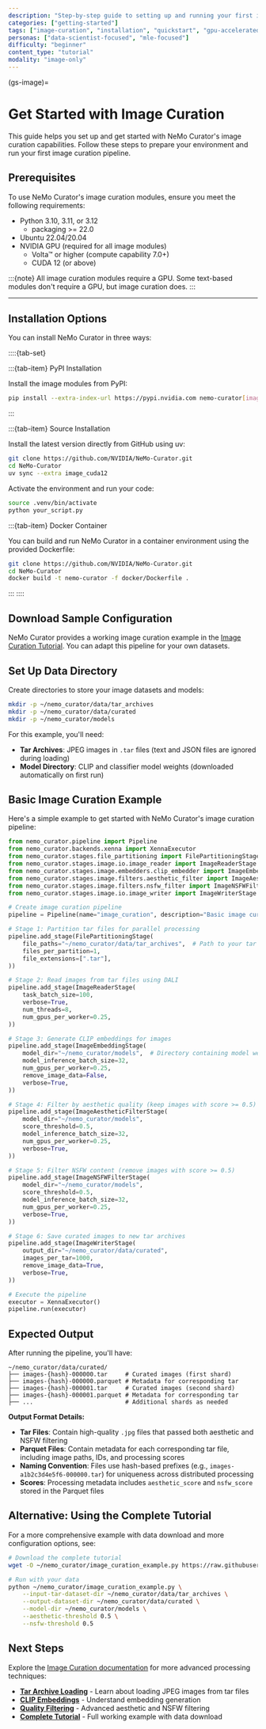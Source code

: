 ```yaml
---
description: "Step-by-step guide to setting up and running your first image curation pipeline with NeMo Curator"
categories: ["getting-started"]
tags: ["image-curation", "installation", "quickstart", "gpu-accelerated", "embedding", "classification", "tar-archives"]
personas: ["data-scientist-focused", "mle-focused"]
difficulty: "beginner"
content_type: "tutorial"
modality: "image-only"
---
```


(gs-image)=

# Get Started with Image Curation

This guide helps you set up and get started with NeMo Curator's image curation capabilities. Follow these steps to prepare your environment and run your first image curation pipeline.

## Prerequisites

To use NeMo Curator's image curation modules, ensure you meet the following requirements:

* Python 3.10, 3.11, or 3.12
  * packaging >= 22.0
* Ubuntu 22.04/20.04
* NVIDIA GPU (required for all image modules)
  * Volta™ or higher (compute capability 7.0+)
  * CUDA 12 (or above)

:::{note}
All image curation modules require a GPU. Some text-based modules don't require a GPU, but image curation does.
:::

---

## Installation Options

You can install NeMo Curator in three ways:

::::{tab-set}

:::{tab-item} PyPI Installation

Install the image modules from PyPI:

```bash
pip install --extra-index-url https://pypi.nvidia.com nemo-curator[image_cuda12]
```

:::

:::{tab-item} Source Installation

Install the latest version directly from GitHub using uv:

```bash
git clone https://github.com/NVIDIA/NeMo-Curator.git
cd NeMo-Curator
uv sync --extra image_cuda12
```

Activate the environment and run your code:

```bash
source .venv/bin/activate
python your_script.py
```

:::{tab-item} Docker Container

You can build and run NeMo Curator in a container environment using the provided Dockerfile:

```bash
git clone https://github.com/NVIDIA/NeMo-Curator.git
cd NeMo-Curator
docker build -t nemo-curator -f docker/Dockerfile .
```

:::
::::

## Download Sample Configuration

NeMo Curator provides a working image curation example in the [Image Curation Tutorial](https://github.com/NVIDIA/NeMo-Curator/blob/main/tutorials/image/getting-started/image_curation_example.py). You can adapt this pipeline for your own datasets.

## Set Up Data Directory

Create directories to store your image datasets and models:

```bash
mkdir -p ~/nemo_curator/data/tar_archives
mkdir -p ~/nemo_curator/data/curated
mkdir -p ~/nemo_curator/models
```

For this example, you'll need:

* **Tar Archives**: JPEG images in `.tar` files (text and JSON files are ignored during loading)
* **Model Directory**: CLIP and classifier model weights (downloaded automatically on first run)

## Basic Image Curation Example

Here's a simple example to get started with NeMo Curator's image curation pipeline:

```python
from nemo_curator.pipeline import Pipeline
from nemo_curator.backends.xenna import XennaExecutor
from nemo_curator.stages.file_partitioning import FilePartitioningStage
from nemo_curator.stages.image.io.image_reader import ImageReaderStage
from nemo_curator.stages.image.embedders.clip_embedder import ImageEmbeddingStage
from nemo_curator.stages.image.filters.aesthetic_filter import ImageAestheticFilterStage
from nemo_curator.stages.image.filters.nsfw_filter import ImageNSFWFilterStage
from nemo_curator.stages.image.io.image_writer import ImageWriterStage

# Create image curation pipeline
pipeline = Pipeline(name="image_curation", description="Basic image curation with quality filtering")

# Stage 1: Partition tar files for parallel processing
pipeline.add_stage(FilePartitioningStage(
    file_paths="~/nemo_curator/data/tar_archives",  # Path to your tar archive directory
    files_per_partition=1,
    file_extensions=[".tar"],
))

# Stage 2: Read images from tar files using DALI
pipeline.add_stage(ImageReaderStage(
    task_batch_size=100,
    verbose=True,
    num_threads=8,
    num_gpus_per_worker=0.25,
))

# Stage 3: Generate CLIP embeddings for images
pipeline.add_stage(ImageEmbeddingStage(
    model_dir="~/nemo_curator/models",  # Directory containing model weights
    model_inference_batch_size=32,
    num_gpus_per_worker=0.25,
    remove_image_data=False,
    verbose=True,
))

# Stage 4: Filter by aesthetic quality (keep images with score >= 0.5)
pipeline.add_stage(ImageAestheticFilterStage(
    model_dir="~/nemo_curator/models",
    score_threshold=0.5,
    model_inference_batch_size=32,
    num_gpus_per_worker=0.25,
    verbose=True,
))

# Stage 5: Filter NSFW content (remove images with score >= 0.5)
pipeline.add_stage(ImageNSFWFilterStage(
    model_dir="~/nemo_curator/models",
    score_threshold=0.5,
    model_inference_batch_size=32,
    num_gpus_per_worker=0.25,
    verbose=True,
))

# Stage 6: Save curated images to new tar archives
pipeline.add_stage(ImageWriterStage(
    output_dir="~/nemo_curator/data/curated",
    images_per_tar=1000,
    remove_image_data=True,
    verbose=True,
))

# Execute the pipeline
executor = XennaExecutor()
pipeline.run(executor)
```

## Expected Output

After running the pipeline, you'll have:

```text
~/nemo_curator/data/curated/
├── images-{hash}-000000.tar     # Curated images (first shard)
├── images-{hash}-000000.parquet # Metadata for corresponding tar
├── images-{hash}-000001.tar     # Curated images (second shard)
├── images-{hash}-000001.parquet # Metadata for corresponding tar
├── ...                          # Additional shards as needed
```

**Output Format Details:**

* **Tar Files**: Contain high-quality `.jpg` files that passed both aesthetic and NSFW filtering
* **Parquet Files**: Contain metadata for each corresponding tar file, including image paths, IDs, and processing scores
* **Naming Convention**: Files use hash-based prefixes (e.g., `images-a1b2c3d4e5f6-000000.tar`) for uniqueness across distributed processing
* **Scores**: Processing metadata includes `aesthetic_score` and `nsfw_score` stored in the Parquet files

## Alternative: Using the Complete Tutorial

For a more comprehensive example with data download and more configuration options, see:

```bash
# Download the complete tutorial
wget -O ~/nemo_curator/image_curation_example.py https://raw.githubusercontent.com/NVIDIA/NeMo-Curator/main/tutorials/image/getting-started/image_curation_example.py

# Run with your data
python ~/nemo_curator/image_curation_example.py \
    --input-tar-dataset-dir ~/nemo_curator/data/tar_archives \
    --output-dataset-dir ~/nemo_curator/data/curated \
    --model-dir ~/nemo_curator/models \
    --aesthetic-threshold 0.5 \
    --nsfw-threshold 0.5
```

## Next Steps

Explore the [Image Curation documentation](image-overview) for more advanced processing techniques:

* **[Tar Archive Loading](../curate-images/load-data/tar-archives.md)** - Learn about loading JPEG images from tar files
* **[CLIP Embeddings](../curate-images/process-data/embeddings/clip-embedder.md)** - Understand embedding generation
* **[Quality Filtering](../curate-images/process-data/filters/index.md)** - Advanced aesthetic and NSFW filtering
* **[Complete Tutorial](https://github.com/NVIDIA/NeMo-Curator/blob/main/tutorials/image/getting-started/image_curation_example.py)** - Full working example with data download
